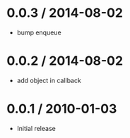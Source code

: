 
0.0.3 / 2014-08-02
==================

* bump enqueue

0.0.2 / 2014-08-02
==================

 * add object in callback

0.0.1 / 2010-01-03
==================

  * Initial release
